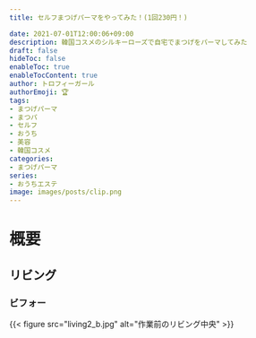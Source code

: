 ```yaml
---
title: セルフまつげパーマをやってみた！(1回230円！)

date: 2021-07-01T12:00:06+09:00
description: 韓国コスメのシルキーローズで自宅でまつげをパーマしてみた
draft: false
hideToc: false
enableToc: true
enableTocContent: true
author: トロフィーガール
authorEmoji: 🏆
tags:
- まつげパーマ
- まつパ
- セルフ
- おうち
- 美容
- 韓国コスメ
categories:
- まつげパーマ
series:
- おうちエステ
image: images/posts/clip.png
---
```

<!-- どんな人に見せるのか？DIYをやっている人の参考になるように。いくらかかった？なにをした？詳細？ -->

# 概要

## リビング
### ビフォー
{{< figure src="living2_b.jpg" alt="作業前のリビング中央" >}}
